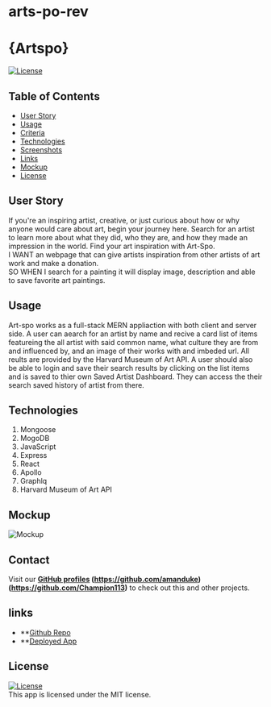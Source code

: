 # arts-po-rev
# {Artspo}

<a href='./LICENSE'>![License](https://img.shields.io/badge/License%3A-MIT-green.svg)</a>

## Table of Contents
* [User Story](#user-story)
* [Usage](#usage)
* [Criteria](#criteria)
* [Technologies](#technologies)
* [Screenshots](#screenshots)
* [Links](#links)
* [Mockup](#mockup)
* [License](#license)

## User Story
If you're an inspiring artist, creative, or just curious about how or why
anyone would care about art, begin your journey here. Search for an artist to learn 
more about what they did, who they are, and how they made an impression in the world. Find your
art inspiration with Art-Spo. <br />
I WANT an webpage that can give artists inspiration from other artists of art work and make a donation. <br />
SO WHEN I search for a painting it will display image, description and able to save favorite art paintings. 

## Usage
Art-spo works as a full-stack MERN appliaction with both client and server side. 
A user can aearch for an artist by name and recive a card list of items featureing the all artist with said common name,
what culture they are from and influenced by, and an image of their works with and imbeded url. 
All reults are provided by the Harvard Museum of Art API. 
A user should also be able to login and save their search results by clicking on the list items and is saved to thier own Saved Artist Dashboard.
They can access the their search saved history of artist from there. 

## Technologies
1. Mongoose 
2. MogoDB 
3. JavaScript
4. Express
5. React
6. Apollo
7. Graphlq
8. Harvard Museum of Art API

## Mockup
![Mockup](.\client\public\artspo.jpg)

## Contact 
Visit our **[GitHub profiles](https://github.com/Aken00/) (https://github.com/amanduke) (https://github.com/Champion113)** 
to check out this and other projects.

## links 
- **[Github Repo](https://github.com/Aken00/art-spo)
- **[Deployed App](https://art-spo.herokuapp.com/)

## License  
  <a href='./LICENSE'>![License](https://img.shields.io/badge/License%3A-MIT-green.svg)</a>  
  This app is licensed under the MIT license.
